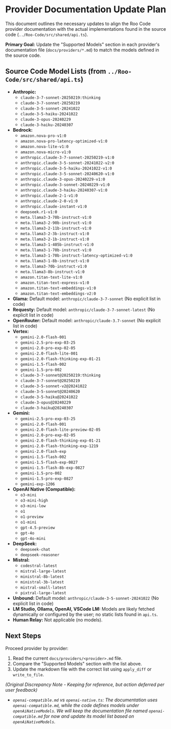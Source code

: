 # Provider Documentation Update Plan

This document outlines the necessary updates to align the Roo Code provider documentation with the actual implementations found in the source code (`../Roo-Code/src/shared/api.ts`).

**Primary Goal:** Update the "Supported Models" section in each provider's documentation file (`docs/providers/*.md`) to match the models defined in the source code.

## Source Code Model Lists (from `../Roo-Code/src/shared/api.ts`)

*   **Anthropic:**
    *   `claude-3-7-sonnet-20250219:thinking`
    *   `claude-3-7-sonnet-20250219`
    *   `claude-3-5-sonnet-20241022`
    *   `claude-3-5-haiku-20241022`
    *   `claude-3-opus-20240229`
    *   `claude-3-haiku-20240307`
*   **Bedrock:**
    *   `amazon.nova-pro-v1:0`
    *   `amazon.nova-pro-latency-optimized-v1:0`
    *   `amazon.nova-lite-v1:0`
    *   `amazon.nova-micro-v1:0`
    *   `anthropic.claude-3-7-sonnet-20250219-v1:0`
    *   `anthropic.claude-3-5-sonnet-20241022-v2:0`
    *   `anthropic.claude-3-5-haiku-20241022-v1:0`
    *   `anthropic.claude-3-5-sonnet-20240620-v1:0`
    *   `anthropic.claude-3-opus-20240229-v1:0`
    *   `anthropic.claude-3-sonnet-20240229-v1:0`
    *   `anthropic.claude-3-haiku-20240307-v1:0`
    *   `anthropic.claude-2-1-v1:0`
    *   `anthropic.claude-2-0-v1:0`
    *   `anthropic.claude-instant-v1:0`
    *   `deepseek.r1-v1:0`
    *   `meta.llama3-3-70b-instruct-v1:0`
    *   `meta.llama3-2-90b-instruct-v1:0`
    *   `meta.llama3-2-11b-instruct-v1:0`
    *   `meta.llama3-2-3b-instruct-v1:0`
    *   `meta.llama3-2-1b-instruct-v1:0`
    *   `meta.llama3-1-405b-instruct-v1:0`
    *   `meta.llama3-1-70b-instruct-v1:0`
    *   `meta.llama3-1-70b-instruct-latency-optimized-v1:0`
    *   `meta.llama3-1-8b-instruct-v1:0`
    *   `meta.llama3-70b-instruct-v1:0`
    *   `meta.llama3-8b-instruct-v1:0`
    *   `amazon.titan-text-lite-v1:0`
    *   `amazon.titan-text-express-v1:0`
    *   `amazon.titan-text-embeddings-v1:0`
    *   `amazon.titan-text-embeddings-v2:0`
*   **Glama:** Default model: `anthropic/claude-3-7-sonnet` (No explicit list in code)
*   **Requesty:** Default model: `anthropic/claude-3-7-sonnet-latest` (No explicit list in code)
*   **OpenRouter:** Default model: `anthropic/claude-3.7-sonnet` (No explicit list in code)
*   **Vertex:**
    *   `gemini-2.0-flash-001`
    *   `gemini-2.5-pro-exp-03-25`
    *   `gemini-2.0-pro-exp-02-05`
    *   `gemini-2.0-flash-lite-001`
    *   `gemini-2.0-flash-thinking-exp-01-21`
    *   `gemini-1.5-flash-002`
    *   `gemini-1.5-pro-002`
    *   `claude-3-7-sonnet@20250219:thinking`
    *   `claude-3-7-sonnet@20250219`
    *   `claude-3-5-sonnet-v2@20241022`
    *   `claude-3-5-sonnet@20240620`
    *   `claude-3-5-haiku@20241022`
    *   `claude-3-opus@20240229`
    *   `claude-3-haiku@20240307`
*   **Gemini:**
    *   `gemini-2.5-pro-exp-03-25`
    *   `gemini-2.0-flash-001`
    *   `gemini-2.0-flash-lite-preview-02-05`
    *   `gemini-2.0-pro-exp-02-05`
    *   `gemini-2.0-flash-thinking-exp-01-21`
    *   `gemini-2.0-flash-thinking-exp-1219`
    *   `gemini-2.0-flash-exp`
    *   `gemini-1.5-flash-002`
    *   `gemini-1.5-flash-exp-0827`
    *   `gemini-1.5-flash-8b-exp-0827`
    *   `gemini-1.5-pro-002`
    *   `gemini-1.5-pro-exp-0827`
    *   `gemini-exp-1206`
*   **OpenAI Native (Compatible):**
    *   `o3-mini`
    *   `o3-mini-high`
    *   `o3-mini-low`
    *   `o1`
    *   `o1-preview`
    *   `o1-mini`
    *   `gpt-4.5-preview`
    *   `gpt-4o`
    *   `gpt-4o-mini`
*   **DeepSeek:**
    *   `deepseek-chat`
    *   `deepseek-reasoner`
*   **Mistral:**
    *   `codestral-latest`
    *   `mistral-large-latest`
    *   `ministral-8b-latest`
    *   `ministral-3b-latest`
    *   `mistral-small-latest`
    *   `pixtral-large-latest`
*   **Unbound:** Default model: `anthropic/claude-3-5-sonnet-20241022` (No explicit list in code)
*   **LM Studio, Ollama, OpenAI, VSCode LM:** Models are likely fetched dynamically or configured by the user; no static lists found in `api.ts`.
*   **Human Relay:** Not applicable (no models).

## Next Steps

Proceed provider by provider:
1.  Read the current `docs/providers/<provider>.md` file.
2.  Compare the "Supported Models" section with the list above.
3.  Update the markdown file with the correct list using `apply_diff` or `write_to_file`.

*(Original Discrepancy Note - Keeping for reference, but action deferred per user feedback)*
*   *`openai-compatible.md` vs `openai-native.ts`: The documentation uses `openai-compatible.md`, while the code defines models under `openAiNativeModels`. We will keep the documentation file named `openai-compatible.md` for now and update its model list based on `openAiNativeModels`.*